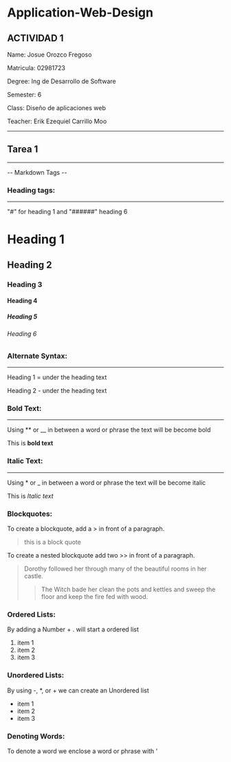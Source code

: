 ﻿# Application-Web-Design


## ACTIVIDAD 1

Name: Josue Orozco Fregoso

Matricula: 02981723 

Degree: Ing de Desarrollo de Software 

Semester: 6 

Class: Diseño de aplicaciones web 

Teacher: Erik Ezequiel Carrillo Moo

---

## Tarea 1
---

-- Markdown Tags --

### Heading tags: 

---

"#" for heading 1 and "######" heading 6

# Heading 1

## Heading 2

### Heading 3

#### Heading 4

##### Heading 5

###### Heading 6


### Alternate Syntax: 

---

Heading 1 = under the heading text

Heading 2 - under the heading text

### Bold Text: 

---

Using ** or __ in between a word or phrase the text will be become bold

This is **bold text**

### Italic Text: 

---

Using * or _ in between a word or phrase the text will be become italic

This is *Italic text*

### Blockquotes:

To create a blockquote, add a > in front of a paragraph.

> this is a block quote

To create a nested blockquote add two >> in front of a paragraph.

> Dorothy followed her through many of the beautiful rooms in her castle.
>
>> The Witch bade her clean the pots and kettles and sweep the floor and keep the fire fed with wood.





### Ordered Lists:

By adding a Number + . will start a ordered list

1. item 1
2. item 2
3. item 3


### Unordered Lists:

By using -, *, or + we can create an Unordered list

- item 1
- item 2
- item 3

### Denoting Words:

To denote a word we enclose a word or phrase with '




